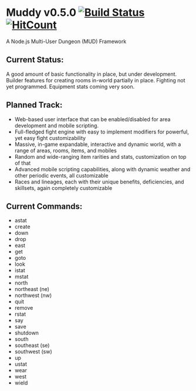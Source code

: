 # Muddy v0.5.0 [![Build Status](https://www.travis-ci.org/om-mani-padme-hum/muddy.svg?branch=master)](https://www.travis-ci.org/om-mani-padme-hum/muddy) [![HitCount](http://hits.dwyl.com/om-mani-padme-hum/muddy.svg)](http://hits.dwyl.com/om-mani-padme-hum/muddy)
A Node.js Multi-User Dungeon (MUD) Framework

## Current Status:
A good amount of basic functionality in place, but under development.  Builder features for creating rooms in-world partially in place.  Fighting not yet programmed.  Equipment stats coming very soon.

## Planned Track:
* Web-based user interface that can be enabled/disabled for area development and mobile scripting.
* Full-fledged fight engine with easy to implement modifiers for powerful, yet easy fight customizability
* Massive, in-game expandable, interactive and dynamic world, with a range of areas, rooms, items, and mobiles
* Random and wide-ranging item rarities and stats, customization on top of that
* Advanced mobile scripting capabilities, along with dynamic weather and other periodic events, all customizable
* Races and lineages, each with their unique benefits, deficiencies, and skillsets, again completely customizable

## Current Commands:
* astat
* create
* down
* drop
* east
* get
* goto
* look
* istat
* mstat
* north
* northeast (ne)
* northwest (nw)
* quit
* remove
* rstat
* say
* save
* shutdown
* south
* southeast (se)
* southwest (sw)
* up
* ustat
* wear
* west
* wield

